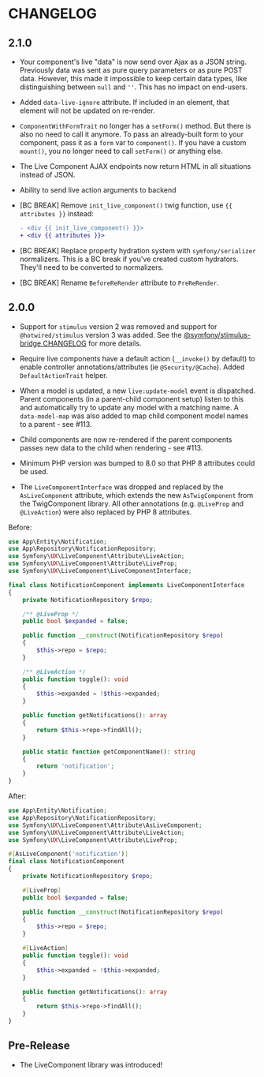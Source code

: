 # CHANGELOG

## 2.1.0

-   Your component's live "data" is now send over Ajax as a JSON string.
    Previously data was sent as pure query parameters or as pure POST data.
    However, this made it impossible to keep certain data types, like
    distinguishing between `null` and `''`. This has no impact on end-users.

-   Added `data-live-ignore` attribute. If included in an element, that element
    will not be updated on re-render.

-   `ComponentWithFormTrait` no longer has a `setForm()` method. But there
    is also no need to call it anymore. To pass an already-built form to
    your component, pass it as a `form` var to `component()`. If you have
    a custom `mount()`, you no longer need to call `setForm()` or anything else.

-   The Live Component AJAX endpoints now return HTML in all situations
    instead of JSON.

-   Ability to send live action arguments to backend

-   [BC BREAK] Remove `init_live_component()` twig function, use `{{ attributes }}` instead:

    ```diff
    - <div {{ init_live_component() }}>
    + <div {{ attributes }}>
    ```

-   [BC BREAK] Replace property hydration system with `symfony/serializer` normalizers. This
    is a BC break if you've created custom hydrators. They'll need to be converted to
    normalizers.

-   [BC BREAK] Rename `BeforeReRender` attribute to `PreReRender`.

## 2.0.0

-   Support for `stimulus` version 2 was removed and support for `@hotwired/stimulus`
    version 3 was added. See the [@symfony/stimulus-bridge CHANGELOG](https://github.com/symfony/stimulus-bridge/blob/main/CHANGELOG.md#300)
    for more details.

-   Require live components have a default action (`__invoke()` by default) to enable
    controller annotations/attributes (ie `@Security/@Cache`). Added `DefaultActionTrait`
    helper.

-   When a model is updated, a new `live:update-model` event is dispatched. Parent
    components (in a parent-child component setup) listen to this and automatically
    try to update any model with a matching name. A `data-model-map` was also added
    to map child component model names to a parent - see #113.

-   Child components are now re-rendered if the parent components passes new data
    to the child when rendering - see #113.

-   Minimum PHP version was bumped to 8.0 so that PHP 8 attributes could be used.

-   The `LiveComponentInterface` was dropped and replaced by the `AsLiveComponent` attribute,
    which extends the new `AsTwigComponent` from the TwigComponent library. All
    other annotations (e.g. `@LiveProp` and `@LiveAction`) were also replaced by
    PHP 8 attributes.

Before:

```php
use App\Entity\Notification;
use App\Repository\NotificationRepository;
use Symfony\UX\LiveComponent\Attribute\LiveAction;
use Symfony\UX\LiveComponent\Attribute\LiveProp;
use Symfony\UX\LiveComponent\LiveComponentInterface;

final class NotificationComponent implements LiveComponentInterface
{
    private NotificationRepository $repo;

    /** @LiveProp */
    public bool $expanded = false;

    public function __construct(NotificationRepository $repo)
    {
        $this->repo = $repo;
    }

    /** @LiveAction */
    public function toggle(): void
    {
        $this->expanded = !$this->expanded;
    }

    public function getNotifications(): array
    {
        return $this->repo->findAll();
    }

    public static function getComponentName(): string
    {
        return 'notification';
    }
}
```

After:

```php
use App\Entity\Notification;
use App\Repository\NotificationRepository;
use Symfony\UX\LiveComponent\Attribute\AsLiveComponent;
use Symfony\UX\LiveComponent\Attribute\LiveAction;
use Symfony\UX\LiveComponent\Attribute\LiveProp;

#[AsLiveComponent('notification')]
final class NotificationComponent
{
    private NotificationRepository $repo;

    #[LiveProp]
    public bool $expanded = false;

    public function __construct(NotificationRepository $repo)
    {
        $this->repo = $repo;
    }

    #[LiveAction]
    public function toggle(): void
    {
        $this->expanded = !$this->expanded;
    }

    public function getNotifications(): array
    {
        return $this->repo->findAll();
    }
}
```

## Pre-Release

-   The LiveComponent library was introduced!

